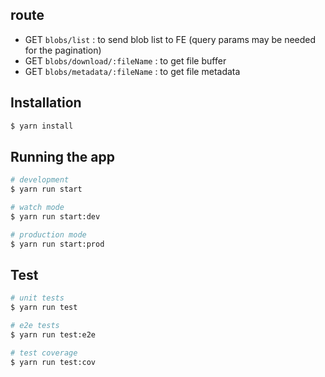 ## route
- GET `blobs/list` : to send blob list to FE (query params may be needed for the pagination)
- GET `blobs/download/:fileName` : to get file buffer
- GET `blobs/metadata/:fileName` : to get file metadata

## Installation

```bash
$ yarn install
```

## Running the app

```bash
# development
$ yarn run start

# watch mode
$ yarn run start:dev

# production mode
$ yarn run start:prod
```

## Test

```bash
# unit tests
$ yarn run test

# e2e tests
$ yarn run test:e2e

# test coverage
$ yarn run test:cov
```
